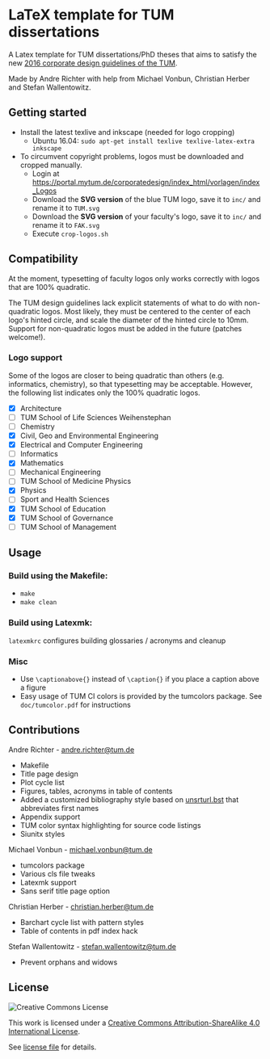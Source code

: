 # LaTeX template for TUM dissertations

A Latex template for TUM dissertations/PhD theses that aims to satisfy the new [2016 corporate design guidelines of the TUM](https://portal.mytum.de/corporatedesign/index_html).

Made by Andre Richter with help from Michael Vonbun, Christian Herber and Stefan Wallentowitz.

## Getting started

- Install the latest texlive and inkscape (needed for logo cropping)
  - Ubuntu 16.04: `sudo apt-get install texlive texlive-latex-extra inkscape`
- To circumvent copyright problems, logos must be downloaded and cropped manually.
  - Login at https://portal.mytum.de/corporatedesign/index_html/vorlagen/index_Logos
  - Download the **SVG version** of the blue TUM logo, save it to `inc/` and rename it to `TUM.svg`
  - Download the **SVG version** of your faculty's logo, save it to `inc/` and rename it to `FAK.svg`
  - Execute `crop-logos.sh`

## Compatibility

At the moment, typesetting of faculty logos only works correctly with logos that are 100% quadratic.

The TUM design guidelines lack explicit statements of what to do with non-quadratic logos. Most likely, they must be centered to the center of each logo's hinted circle, and scale the diameter of the hinted circle to 10mm. Support for non-quadratic logos must be added in the future (patches welcome!).

### Logo support

Some of the logos are closer to being quadratic than others (e.g. informatics, chemistry), so that typesetting may be acceptable. However, the following list indicates only the 100% quadratic logos.

- [x] Architecture
- [ ] TUM School of Life Sciences Weihenstephan
- [ ] Chemistry
- [x] Civil, Geo and Environmental Engineering
- [x] Electrical and Computer Engineering
- [ ] Informatics
- [x] Mathematics
- [ ] Mechanical Engineering
- [ ] TUM School of Medicine Physics
- [x] Physics
- [ ] Sport and Health Sciences
- [x] TUM School of Education
- [x] TUM School of Governance
- [ ] TUM School of Management

## Usage

### Build using the Makefile:
- `make`
- `make clean`

### Build using Latexmk:
`latexmkrc` configures building glossaries / acronyms and cleanup

### Misc
- Use `\captionabove{}` instead of `\caption{}` if you place a caption above a figure
- Easy usage of TUM CI colors is provided by the tumcolors package. See `doc/tumcolor.pdf` for instructions

## Contributions

Andre Richter - <andre.richter@tum.de>
- Makefile
- Title page design
- Plot cycle list
- Figures, tables, acronyms in table of contents
- Added a customized bibliography style based on [unsrturl.bst](http://ctan.mackichan.com/biblio/bibtex/contrib/urlbst/unsrturl.bst) that abbreviates first names
- Appendix support
- TUM color syntax highlighting for source code listings
- Siunitx styles

Michael Vonbun - <michael.vonbun@tum.de>
- tumcolors package
- Various cls file tweaks
- Latexmk support
- Sans serif title page option

Christian Herber - <christian.herber@tum.de>
- Barchart cycle list with pattern styles
- Table of contents in pdf index hack

Stefan Wallentowitz - <stefan.wallentowitz@tum.de>
- Prevent orphans and widows

## License

![Creative Commons License](https://i.creativecommons.org/l/by-sa/4.0/88x31.png)

This work is licensed under a [Creative Commons Attribution-ShareAlike 4.0 International License](http://creativecommons.org/licenses/by-sa/4.0/).

See [license file](LICENSE.md) for details.
